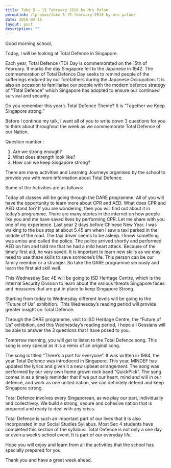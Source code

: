 ```yaml
---
title: Take 5 – 15 February 2016 by Mrs Palan
permalink: /lp-news/take-5-15-february-2016-by-mrs-palan/
date: 2016-02-16
layout: post
description: ""
---
```

Good morning school,

Today, I will be looking at Total Defence in Singapore.

Each year, Total Defence (TD) Day is commemorated on the 15th of February. It marks the day Singapore fell to the Japanese in 1942. The commemoration of Total Defence Day seeks to remind people of the sufferings endured by our forefathers during the Japanese Occupation. It is also an occasion to familiarise our people with the modern defence strategy of “Total Defence” which Singapore has adopted to ensure our continued survival and security.

Do you remember this year’s Total Defence Theme? It is “Together we Keep Singapore strong.”

Before I continue my talk, I want all of you to write down 3 questions for you to think about throughout the week as we commemorate Total Defence of our Nation.

Question number :

1.  Are we strong enough?
2.  What does strength look like?
3.  How can we keep Singapore strong?

There are many activities and Learning Journeys organised by the school to provide you with more information about Total Defence.

Some of the Activities are as follows:

Today all classes will be going through the DARE programme. All of you will have the opportunity to learn more about CPR and AED. What does CPR and AED stand for? If you are wondering, then you will find out about it in today’s programme. There are many stories in the internet on how people like you and me have saved lives by performing CPR. Let me share with you one of my experience. Last year 2 days before Chinese New Year. I was walking to the bus stop at about 5.45 am when I saw a taxi parked in the middle of the road. The taxi driver seems to be asleep. I knew something was amiss and called the police. The police arrived shortly and performed AED on him and told me that he had a mild heart attack. Because of the timely first aid, he was saved. It is important to learn new skills as we may need to use these skills to save someone’s life. This person can be our family member or a stranger. So take the DARE programme seriously and learn the first aid skill well.

This Wednesday Sec 4E will be going to ISD Heritage Centre, which is the Internal Security Division to learn about the various threats Singapore faces and measures that are put in place to keep Singapore Strong.

Starting from today to Wednesday different levels will be going to the “Future of Us” exhibition.  This Wednesday’s reading period will provide greater insight on Total Defence.

Through the DARE programme, visit to ISD Heritage Centre, the “Future of Us” exhibition, and this Wednesday’s reading period, I hope all Gessians will be able to answer the 3 questions that I have posed to you.

Tomorrow morning, you will get to listen to the Total Defence song. This song is very special as it is a remix of an original song.

The song is titled “There’s a part for everyone”. It was written in 1984, the year Total Defence was introduced in Singapore. This year, MINDEF has updated the lyrics and given it a new upbeat arrangement. The song was performed by our very own home grown rock band “QuickPick”. The song comes in as a timely reminder that if we put our heart, mind and will in our defence, and work as one united nation, we can definitely defend and keep Singapore strong.

Total Defence involves every Singaporean, as we play our part, individually and collectively. We build a strong, secure and cohesive nation that is prepared and ready to deal with any crisis.

Total Defence is such an important part of our lives that it is also incorporated in our Social Studies Syllabus. Most Sec 4 students have completed this section of the syllabus. Total Defence is not only a one day or even a week’s school event. It is part of our everyday life.

Hope you will enjoy and learn from all the activities that the school has specially prepared for you.

Thank you and have a great week ahead.